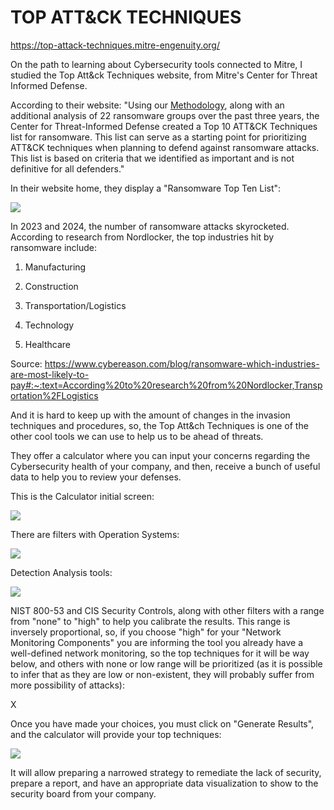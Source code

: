 # TOP ATT&CK TECHNIQUES

https://top-attack-techniques.mitre-engenuity.org/

On the path to learning about Cybersecurity tools connected to Mitre, I studied the Top Att&ck Techniques website, from Mitre's Center for Threat Informed Defense.

According to their website:
"Using our [Methodology](https://top-attack-techniques.mitre-engenuity.org/methodology), along with an additional analysis of 22 ransomware groups over the past three years, the Center for Threat-Informed Defense created a Top 10 ATT&CK Techniques list for ransomware. This list can serve as a starting point for prioritizing ATT&CK techniques when planning to defend against ransomware attacks. This list is based on criteria that we identified as important and is not definitive for all defenders."

In their website home, they display a "Ransomware Top Ten List":

![](C:\Users\Pimenta\AppData\Roaming\marktext\images\2024-06-09-17-36-26-image.png)

In 2023 and 2024, the number of ransomware attacks skyrocketed. According to research from Nordlocker, the top industries hit by ransomware include:

1. Manufacturing

2. Construction

3. Transportation/Logistics

4. Technology

5. Healthcare

Source: https://www.cybereason.com/blog/ransomware-which-industries-are-most-likely-to-pay#:~:text=According%20to%20research%20from%20Nordlocker,Transportation%2FLogistics

And it is hard to keep up with the amount of changes in the invasion techniques and procedures, so, the Top Att&ch Techniques is one of the other cool tools we can use to help us to be ahead of threats.

They offer a calculator where you can input your concerns regarding the Cybersecurity health of your company, and then, receive a bunch of useful data to help you to review your defenses.

This is the Calculator initial screen:

![](C:\Users\Pimenta\AppData\Roaming\marktext\images\2024-06-09-17-45-36-image.png)

There are filters with Operation Systems:

![](C:\Users\Pimenta\AppData\Roaming\marktext\images\2024-06-09-17-45-54-image.png)

Detection Analysis tools:

![](C:\Users\Pimenta\AppData\Roaming\marktext\images\2024-06-09-17-46-08-image.png)

NIST 800-53 and CIS Security Controls, along with other filters with a range from "none" to "high" to help you calibrate the results. This range is inversely proportional, so, if you choose "high" for your "Network Monitoring Components" you are informing the tool you already have a well-defined network monitoring, so the top techniques for it will be way below, and others with none or low range will be prioritized (as it is possible to infer that as they are low or non-existent, they will probably suffer from more possibility of attacks):



X



Once you have made your choices, you must click on "Generate Results", and the calculator will provide your top techniques:

![](C:\Users\Pimenta\OneDrive\Imagens\teste%20git\TopTechniques.png)




It will allow preparing a narrowed strategy to remediate the lack of security, prepare a report, and have an appropriate data visualization to show to the security board from your company.
